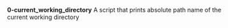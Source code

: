 **0-current_working_directory**
A script that prints absolute path name of the current working directory
